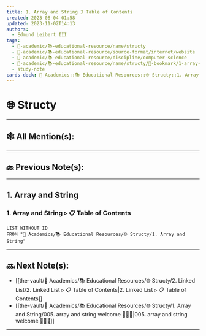 ```yaml
---
title: 1. Array and String ∋ Table of Contents
created: 2023-08-04 01:58
updated: 2023-11-02T14:13
authors:
  - Edmund Leibert III
tags:
  - 🔴-academic/📚-educational-resource/name/structy
  - 🔴-academic/📚-educational-resource/source-format/internet/website
  - 🔴-academic/📚-educational-resource/discipline/computer-science
  - 🔴-academic/📚-educational-resource/name/structy/🔖-bookmark/1-array-and-string/1-array-and-string-▹-📋-table-of-contents
  - study-note
cards-deck: 🔴 Academics::📚 Educational Resources::🌐 Structy::1. Array and String ▹ 1. Array and String ▹ 📋 Table of Contents
---
```


# 🌐 Structy

---

## 🕸️ All Mention(s): 

---

## 🔙 Previous Note(s):

---

## 1. Array and String


### 1. Array and String ▹ 📋 **Table of Contents**

```dataview
LIST WITHOUT ID
FROM "🔴 Academics/📚 Educational Resources/🌐 Structy/1. Array and String"
```


---

## 🔜 Next Note(s):
- [[the-vault/🔴 Academics/📚 Educational Resources/🌐 Structy/2. Linked List/2. Linked List ▹ 📋 Table of Contents|2. Linked List ▹ 📋 Table of Contents]]
- [[the-vault/🔴 Academics/📚 Educational Resources/🌐 Structy/1. Array and String/005. array and string welcome 👨🏻‍🏫|005. array and string welcome 👨🏻‍🏫]]

---



